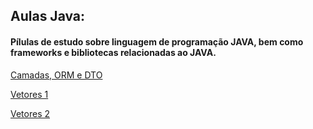 ## Aulas Java:

#### Pílulas de estudo sobre linguagem de programação JAVA, bem como frameworks e bibliotecas relacionadas ao JAVA.

[Camadas, ORM e DTO](CamadasORM-DTO/)

[Vetores 1](Vetores/)

[Vetores 2](Vetores2/)
